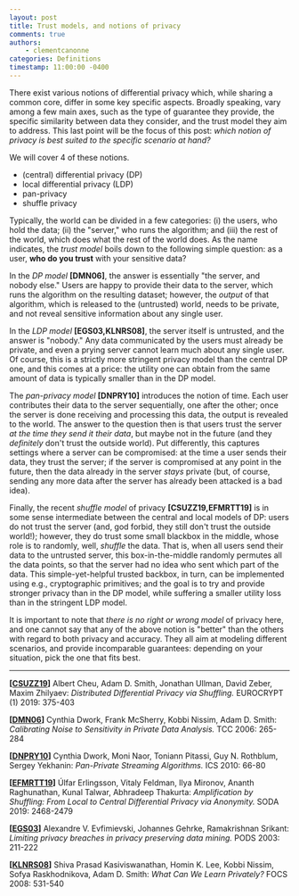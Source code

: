 ```yaml
---
layout: post
title: Trust models, and notions of privacy 
comments: true
authors: 
    - clementcanonne
categories: Definitions
timestamp: 11:00:00 -0400
---
```


There exist various notions of differential privacy which, while sharing a common core, differ in some key specific aspects. Broadly speaking, vary among a few main axes, such as the type of guarantee they provide, the specific similarity between data they consider, and the trust model they aim to address. This last point will be the focus of this post: *which notion of privacy is best suited to the specific scenario at hand?*

We will cover 4 of these notions. 
- (central) differential privacy (DP)
- local differential privacy (LDP)
- pan-privacy
- shuffle privacy

Typically, the world can be divided in a few categories: (i) the users, who hold the data; (ii) the "server," who runs the algorithm; and (iii) the rest of the world, which does what the rest of the world does. As the name indicates, the _trust model_ boils down to the following simple question: as a user, **who do you trust** with your sensitive data? 

In the *DP model* **\[DMN06\]**, the answer is essentially "the server, and nobody else." Users are happy to provide their data to the server, which runs the algorithm on the resulting dataset; however, the _output_ of that algorithm, which is released to the (untrusted) world, needs to be private, and not reveal sensitive information about any single user.

In the *LDP model* **\[EGS03,KLNRS08\]**, the server itself is untrusted, and the answer is "nobody." Any data communicated by the users must already be private, and even a prying server cannot learn much about any single user. Of course, this is a strictly more stringent privacy model than the central DP one, and this comes at a price: the utility one can obtain from the same amount of data is typically smaller than in the DP model.

The *pan-privacy model* **\[DNPRY10\]** introduces the notion of time. Each user contributes their data to the server sequentially, one after the other; once the server is done receiving and processing this data, the output is revealed to the world. The answer to the question then is that users trust the server _at the time they send it their data_, but maybe not in the future (and they _definitely_ don't trust the outside world). Put differently, this captures settings where a server can be compromised: at the time a  user sends their data, they trust the server; if the server is compromised at any point in the future, then the data already in the server _stays_ private (but, of course, sending any more data after the server has already been attacked is a bad idea). 

Finally, the recent *shuffle model* of privacy **\[CSUZZ19,EFMRTT19\]** is in some sense intermediate between the central and local models of DP: users do not trust the server (and, god forbid, they still don't trust the outside world!); however, they do trust some small blackbox in the middle, whose role is to randomly, well, _shuffle_ the data. That is, when all users send their data to the untrusted server, this box-in-the-middle randomly permutes all the data points, so that the server had no idea who sent which part of the data. This simple-yet-helpful trusted backbox, in turn, can be implemented using e.g., cryptographic primitives; and the goal is to try and provide stronger privacy than in the DP model, while suffering a smaller utility loss than in the stringent LDP model.

It is important to note that _there is no right or wrong model_ of privacy here, and one cannot say that any of the above notion is "better" than the others with regard to both privacy and accuracy. They all aim at modeling different scenarios, and provide incomparable guarantees: depending on your situation, pick the one that fits best.

---

**\[[CSUZZ19](https://arxiv.org/abs/1808.01394)\]** Albert Cheu, Adam D. Smith, Jonathan Ullman, David Zeber, Maxim Zhilyaev:
_Distributed Differential Privacy via Shuffling._ EUROCRYPT (1) 2019: 375-403

**\[[DMN06](https://journalprivacyconfidentiality.org/index.php/jpc/article/view/405)\]** Cynthia Dwork, Frank McSherry, Kobbi Nissim, Adam D. Smith:
_Calibrating Noise to Sensitivity in Private Data Analysis._ TCC 2006: 265-284

**\[[DNPRY10](https://conference.iiis.tsinghua.edu.cn/ICS2010/content/papers/6.html)\]** Cynthia Dwork, Moni Naor, Toniann Pitassi, Guy N. Rothblum, Sergey Yekhanin:
_Pan-Private Streaming Algorithms._ ICS 2010: 66-80

**\[[EFMRTT19](https://arxiv.org/abs/1811.12469)\]** Úlfar Erlingsson, Vitaly Feldman, Ilya Mironov, Ananth Raghunathan, Kunal Talwar, Abhradeep Thakurta:
_Amplification by Shuffling: From Local to Central Differential Privacy via Anonymity._ SODA 2019: 2468-2479

**\[[EGS03](https://dl.acm.org/doi/10.1145/773153.773174)\]** Alexandre V. Evfimievski, Johannes Gehrke, Ramakrishnan Srikant:
_Limiting privacy breaches in privacy preserving data mining._ PODS 2003: 211-222

**\[[KLNRS08](https://arxiv.org/abs/0803.0924)\]** Shiva Prasad Kasiviswanathan, Homin K. Lee, Kobbi Nissim, Sofya Raskhodnikova, Adam D. Smith:
_What Can We Learn Privately?_ FOCS 2008: 531-540
